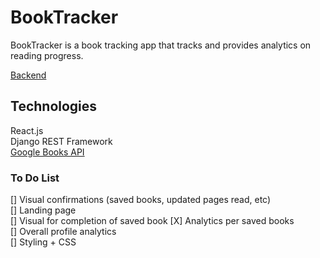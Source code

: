 # BookTracker

BookTracker is a book tracking app that tracks and provides analytics on reading progress.

[Backend](https://github.com/zhaoj1/book_tracker_backend)

## Technologies

React.js    
Django REST Framework    
[Google Books API](https://developers.google.com/books)    

### To Do List

[] Visual confirmations (saved books, updated pages read, etc)     
[] Landing page     
[] Visual for completion of saved book
[X] Analytics per saved books   
[] Overall profile analytics     
[] Styling + CSS    